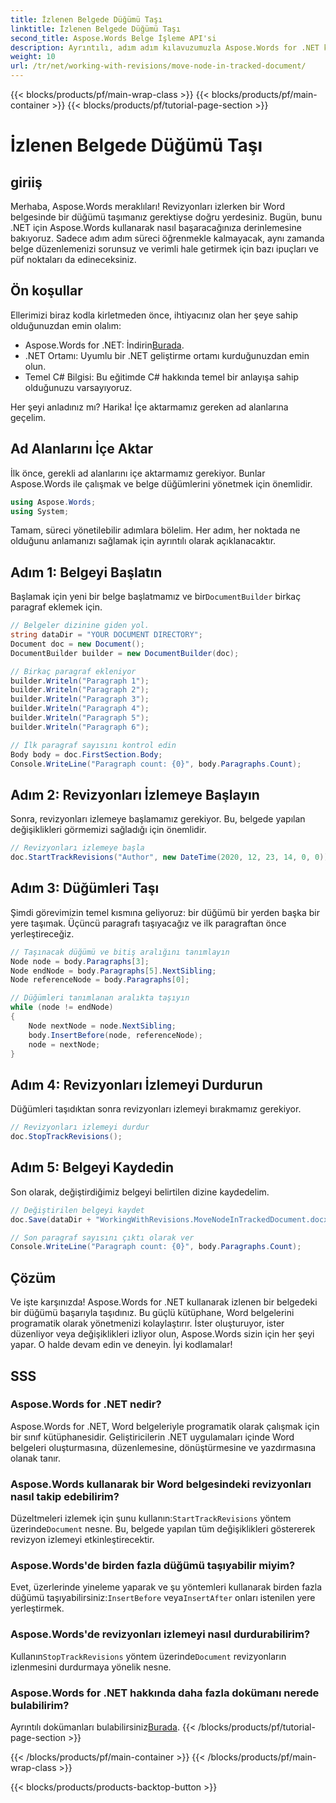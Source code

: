 ```yaml
---
title: İzlenen Belgede Düğümü Taşı
linktitle: İzlenen Belgede Düğümü Taşı
second_title: Aspose.Words Belge İşleme API'si
description: Ayrıntılı, adım adım kılavuzumuzla Aspose.Words for .NET kullanarak izlenen bir Word belgesindeki düğümleri nasıl taşıyacağınızı öğrenin. Geliştiriciler için mükemmel.
weight: 10
url: /tr/net/working-with-revisions/move-node-in-tracked-document/
---
```


{{< blocks/products/pf/main-wrap-class >}}
{{< blocks/products/pf/main-container >}}
{{< blocks/products/pf/tutorial-page-section >}}

# İzlenen Belgede Düğümü Taşı

## giriiş

Merhaba, Aspose.Words meraklıları! Revizyonları izlerken bir Word belgesinde bir düğümü taşımanız gerektiyse doğru yerdesiniz. Bugün, bunu .NET için Aspose.Words kullanarak nasıl başaracağınıza derinlemesine bakıyoruz. Sadece adım adım süreci öğrenmekle kalmayacak, aynı zamanda belge düzenlemenizi sorunsuz ve verimli hale getirmek için bazı ipuçları ve püf noktaları da edineceksiniz.

## Ön koşullar

Ellerimizi biraz kodla kirletmeden önce, ihtiyacınız olan her şeye sahip olduğunuzdan emin olalım:

-  Aspose.Words for .NET: İndirin[Burada](https://releases.aspose.com/words/net/).
- .NET Ortamı: Uyumlu bir .NET geliştirme ortamı kurduğunuzdan emin olun.
- Temel C# Bilgisi: Bu eğitimde C# hakkında temel bir anlayışa sahip olduğunuzu varsayıyoruz.

Her şeyi anladınız mı? Harika! İçe aktarmamız gereken ad alanlarına geçelim.

## Ad Alanlarını İçe Aktar

İlk önce, gerekli ad alanlarını içe aktarmamız gerekiyor. Bunlar Aspose.Words ile çalışmak ve belge düğümlerini yönetmek için önemlidir.

```csharp
using Aspose.Words;
using System;
```

Tamam, süreci yönetilebilir adımlara bölelim. Her adım, her noktada ne olduğunu anlamanızı sağlamak için ayrıntılı olarak açıklanacaktır.

## Adım 1: Belgeyi Başlatın

 Başlamak için yeni bir belge başlatmamız ve bir`DocumentBuilder` birkaç paragraf eklemek için.

```csharp
// Belgeler dizinine giden yol.
string dataDir = "YOUR DOCUMENT DIRECTORY";
Document doc = new Document();
DocumentBuilder builder = new DocumentBuilder(doc);

// Birkaç paragraf ekleniyor
builder.Writeln("Paragraph 1");
builder.Writeln("Paragraph 2");
builder.Writeln("Paragraph 3");
builder.Writeln("Paragraph 4");
builder.Writeln("Paragraph 5");
builder.Writeln("Paragraph 6");

// İlk paragraf sayısını kontrol edin
Body body = doc.FirstSection.Body;
Console.WriteLine("Paragraph count: {0}", body.Paragraphs.Count);
```

## Adım 2: Revizyonları İzlemeye Başlayın

Sonra, revizyonları izlemeye başlamamız gerekiyor. Bu, belgede yapılan değişiklikleri görmemizi sağladığı için önemlidir.

```csharp
// Revizyonları izlemeye başla
doc.StartTrackRevisions("Author", new DateTime(2020, 12, 23, 14, 0, 0));
```

## Adım 3: Düğümleri Taşı

Şimdi görevimizin temel kısmına geliyoruz: bir düğümü bir yerden başka bir yere taşımak. Üçüncü paragrafı taşıyacağız ve ilk paragraftan önce yerleştireceğiz.

```csharp
// Taşınacak düğümü ve bitiş aralığını tanımlayın
Node node = body.Paragraphs[3];
Node endNode = body.Paragraphs[5].NextSibling;
Node referenceNode = body.Paragraphs[0];

// Düğümleri tanımlanan aralıkta taşıyın
while (node != endNode)
{
    Node nextNode = node.NextSibling;
    body.InsertBefore(node, referenceNode);
    node = nextNode;
}
```

## Adım 4: Revizyonları İzlemeyi Durdurun

Düğümleri taşıdıktan sonra revizyonları izlemeyi bırakmamız gerekiyor.

```csharp
// Revizyonları izlemeyi durdur
doc.StopTrackRevisions();
```

## Adım 5: Belgeyi Kaydedin

Son olarak, değiştirdiğimiz belgeyi belirtilen dizine kaydedelim.

```csharp
// Değiştirilen belgeyi kaydet
doc.Save(dataDir + "WorkingWithRevisions.MoveNodeInTrackedDocument.docx");

// Son paragraf sayısını çıktı olarak ver
Console.WriteLine("Paragraph count: {0}", body.Paragraphs.Count);
```

## Çözüm

Ve işte karşınızda! Aspose.Words for .NET kullanarak izlenen bir belgedeki bir düğümü başarıyla taşıdınız. Bu güçlü kütüphane, Word belgelerini programatik olarak yönetmenizi kolaylaştırır. İster oluşturuyor, ister düzenliyor veya değişiklikleri izliyor olun, Aspose.Words sizin için her şeyi yapar. O halde devam edin ve deneyin. İyi kodlamalar!

## SSS

### Aspose.Words for .NET nedir?

Aspose.Words for .NET, Word belgeleriyle programatik olarak çalışmak için bir sınıf kütüphanesidir. Geliştiricilerin .NET uygulamaları içinde Word belgeleri oluşturmasına, düzenlemesine, dönüştürmesine ve yazdırmasına olanak tanır.

### Aspose.Words kullanarak bir Word belgesindeki revizyonları nasıl takip edebilirim?

 Düzeltmeleri izlemek için şunu kullanın:`StartTrackRevisions` yöntem üzerinde`Document` nesne. Bu, belgede yapılan tüm değişiklikleri göstererek revizyon izlemeyi etkinleştirecektir.

### Aspose.Words'de birden fazla düğümü taşıyabilir miyim?

Evet, üzerlerinde yineleme yaparak ve şu yöntemleri kullanarak birden fazla düğümü taşıyabilirsiniz:`InsertBefore` veya`InsertAfter` onları istenilen yere yerleştirmek.

### Aspose.Words'de revizyonları izlemeyi nasıl durdurabilirim?

 Kullanın`StopTrackRevisions` yöntem üzerinde`Document` revizyonların izlenmesini durdurmaya yönelik nesne.

### Aspose.Words for .NET hakkında daha fazla dokümanı nerede bulabilirim?

 Ayrıntılı dokümanları bulabilirsiniz[Burada](https://reference.aspose.com/words/net/).
{{< /blocks/products/pf/tutorial-page-section >}}

{{< /blocks/products/pf/main-container >}}
{{< /blocks/products/pf/main-wrap-class >}}

{{< blocks/products/products-backtop-button >}}
